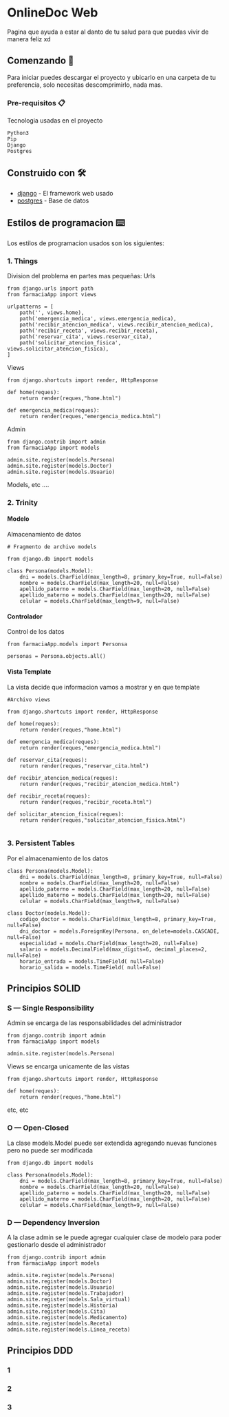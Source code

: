 # OnlineDoc Web

Pagina que ayuda a estar al danto de tu salud para que puedas vivir de manera feliz xd

## Comenzando 🚀

Para iniciar puedes descargar el proyecto y ubicarlo en una carpeta de tu preferencia, solo necesitas descomprimirlo, nada mas.     

### Pre-requisitos 📋

Tecnologia usadas en el proyecto

```
Python3
Pip
Django
Postgres
```

## Construido con 🛠️

* [django](https://www.djangoproject.com/) - El framework web usado
* [postgres](https://www.postgresql.org/) - Base de datos

## Estilos de programacion ⌨️

Los estilos de programacion usados son los siguientes:

### 1. Things
Division del problema en partes mas pequeñas:
Urls

```
from django.urls import path
from farmaciaApp import views

urlpatterns = [
    path('', views.home),
    path('emergencia_medica', views.emergencia_medica),
    path('recibir_atencion_medica', views.recibir_atencion_medica),
    path('recibir_receta', views.recibir_receta),
    path('reservar_cita', views.reservar_cita),
    path('solicitar_atencion_fisica', views.solicitar_atencion_fisica),
]

```
Views
```
from django.shortcuts import render, HttpResponse

def home(reques):
    return render(reques,"home.html")

def emergencia_medica(reques):
    return render(reques,"emergencia_medica.html")
```
Admin
```
from django.contrib import admin
from farmaciaApp import models

admin.site.register(models.Persona)
admin.site.register(models.Doctor)
admin.site.register(models.Usuario)
```

Models, etc ....


### 2. Trinity

#### Modelo 
Almacenamiento de datos
```
# Fragmento de archivo models

from django.db import models

class Persona(models.Model):
    dni = models.CharField(max_length=8, primary_key=True, null=False)
    nombre = models.CharField(max_length=20, null=False)
    apellido_paterno = models.CharField(max_length=20, null=False)
    apellido_materno = models.CharField(max_length=20, null=False)
    celular = models.CharField(max_length=9, null=False)
```

#### Controlador
Control de los datos

```
from farmaciaApp.models import Personsa

personas = Persona.objects.all()
```

#### Vista Template
La vista decide que informacion vamos a mostrar y en que template

```
#Archivo views

from django.shortcuts import render, HttpResponse

def home(reques):
    return render(reques,"home.html")

def emergencia_medica(reques):
    return render(reques,"emergencia_medica.html")

def reservar_cita(reques):
    return render(reques,"reservar_cita.html")

def recibir_atencion_medica(reques):
    return render(reques,"recibir_atencion_medica.html")

def recibir_receta(reques):
    return render(reques,"recibir_receta.html")

def solicitar_atencion_fisica(reques):
    return render(reques,"solicitar_atencion_fisica.html")


```



### 3. Persistent Tables
Por el almacenamiento de los datos

```
class Persona(models.Model):
    dni = models.CharField(max_length=8, primary_key=True, null=False)
    nombre = models.CharField(max_length=20, null=False)
    apellido_paterno = models.CharField(max_length=20, null=False)
    apellido_materno = models.CharField(max_length=20, null=False)
    celular = models.CharField(max_length=9, null=False)

class Doctor(models.Model):
    codigo_doctor = models.CharField(max_length=8, primary_key=True, null=False)
    dni_doctor = models.ForeignKey(Persona, on_delete=models.CASCADE, null=False)
    especialidad = models.CharField(max_length=20, null=False)
    salario = models.DecimalField(max_digits=6, decimal_places=2, null=False)
    horario_entrada = models.TimeField( null=False)
    horario_salida = models.TimeField( null=False)
```

## Principios SOLID

### S — Single Responsibility
Admin se encarga de las responsabilidades del administrador
```
from django.contrib import admin
from farmaciaApp import models

admin.site.register(models.Persona)
```

Views se encarga unicamente de las vistas
```
from django.shortcuts import render, HttpResponse

def home(reques):
    return render(reques,"home.html")
```

etc, etc
### O — Open-Closed
La clase models.Model puede ser extendida agregando nuevas funciones pero no puede ser modificada
```
from django.db import models

class Persona(models.Model):
    dni = models.CharField(max_length=8, primary_key=True, null=False)
    nombre = models.CharField(max_length=20, null=False)
    apellido_paterno = models.CharField(max_length=20, null=False)
    apellido_materno = models.CharField(max_length=20, null=False)
    celular = models.CharField(max_length=9, null=False)
```
### D — Dependency Inversion
A la clase admin se le puede agregar cualquier clase de modelo para poder gestionarlo desde el administrador
```
from django.contrib import admin
from farmaciaApp import models

admin.site.register(models.Persona)
admin.site.register(models.Doctor)
admin.site.register(models.Usuario)
admin.site.register(models.Trabajador)
admin.site.register(models.Sala_virtual)
admin.site.register(models.Historia)
admin.site.register(models.Cita)
admin.site.register(models.Medicamento)
admin.site.register(models.Receta)
admin.site.register(models.Linea_receta)
```

## Principios DDD

### 1
### 2
### 3
